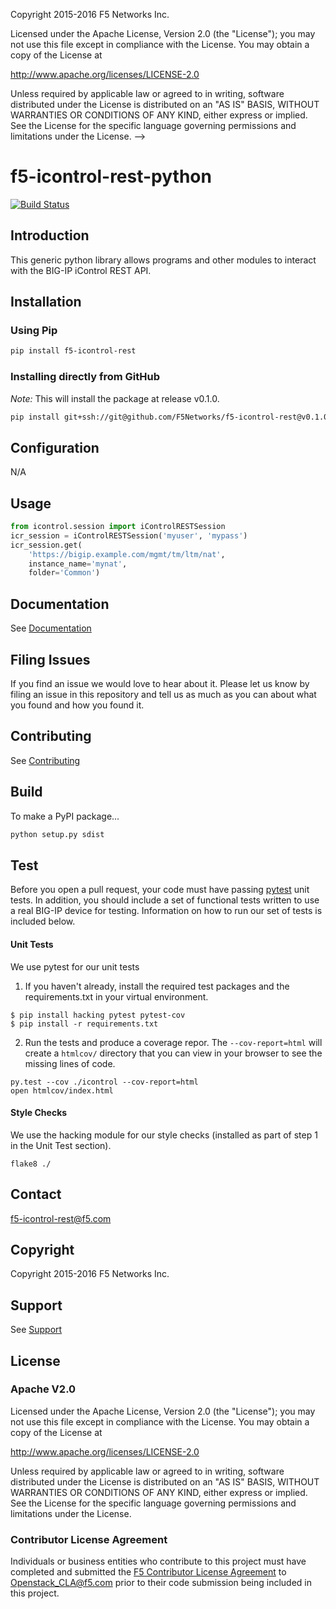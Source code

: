 Copyright 2015-2016 F5 Networks Inc.

Licensed under the Apache License, Version 2.0 (the "License");
you may not use this file except in compliance with the License.
You may obtain a copy of the License at

   http://www.apache.org/licenses/LICENSE-2.0

Unless required by applicable law or agreed to in writing, software
distributed under the License is distributed on an "AS IS" BASIS,
WITHOUT WARRANTIES OR CONDITIONS OF ANY KIND, either express or implied.
See the License for the specific language governing permissions and
limitations under the License.
-->
# f5-icontrol-rest-python
[![Build Status](https://travis-ci.com/F5Networks/f5-icontrol-rest-python.svg?token=2gRRgdSNRf2z9jAftSpV)](https://travis-ci.com/F5Networks/f5-icontrol-rest-python)

## Introduction
This generic python library allows programs and other modules to interact with the BIG-IP iControl REST API.

## Installation
### Using Pip
```bash
pip install f5-icontrol-rest
```

### Installing directly from GitHub
*Note:* This will install the package at release v0.1.0.
```bash
pip install git+ssh://git@github.com/F5Networks/f5-icontrol-rest@v0.1.0`
```

## Configuration
N/A

## Usage
```python
from icontrol.session import iControlRESTSession
icr_session = iControlRESTSession('myuser', 'mypass')
icr_session.get(
    'https://bigip.example.com/mgmt/tm/ltm/nat',
    instance_name='mynat',
    folder='Common')
```

## Documentation
See [Documentation](http://f5-icontrol-rest-python.github.io)


## Filing Issues
If you find an issue we would love to hear about it.  Please let us know by
filing an issue in this repository and tell us as much as you can about what
you found and how you found it.

## Contributing
See [Contributing](CONTRIBUTING.md)

## Build
To make a PyPI package...
```bash
python setup.py sdist
```

## Test
Before you open a pull request, your code must have passing
[pytest](http://pytest.org) unit tests. In addition, you should include a set of
functional tests written to use a real BIG-IP device for testing. Information on
how to run our set of tests is included below.

#### Unit Tests
We use pytest for our unit tests
1. If you haven't already, install the required test packages and the requirements.txt in your virtual environment.
```shell
$ pip install hacking pytest pytest-cov
$ pip install -r requirements.txt
```
2. Run the tests and produce a coverage repor.  The `--cov-report=html` will
create a `htmlcov/` directory that you can view in your browser to see the
missing lines of code.
```shell
py.test --cov ./icontrol --cov-report=html
open htmlcov/index.html
```

#### Style Checks
We use the hacking module for our style checks (installed as part of
step 1 in the Unit Test section).
```shell
flake8 ./
```

## Contact
<f5-icontrol-rest@f5.com>

## Copyright
Copyright 2015-2016 F5 Networks Inc.

## Support
See [Support](SUPPORT.md)

## License
 
### Apache V2.0
Licensed under the Apache License, Version 2.0 (the "License");
you may not use this file except in compliance with the License.
You may obtain a copy of the License at
 
http://www.apache.org/licenses/LICENSE-2.0
 
Unless required by applicable law or agreed to in writing, software
distributed under the License is distributed on an "AS IS" BASIS,
WITHOUT WARRANTIES OR CONDITIONS OF ANY KIND, either express or implied.
See the License for the specific language governing permissions and
limitations under the License.
 
### Contributor License Agreement
Individuals or business entities who contribute to this project must have completed and submitted the [F5 Contributor License Agreement](http://f5networks.github.io/f5-openstack-docs/cla_landing/index.html) to Openstack_CLA@f5.com prior to their
code submission being included in this project.
